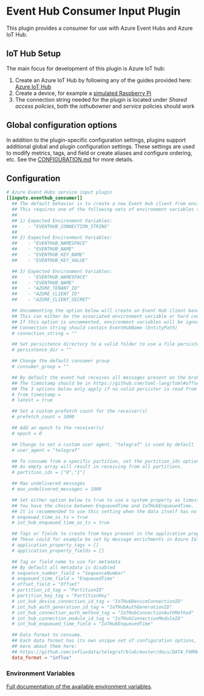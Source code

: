 # Event Hub Consumer Input Plugin

This plugin provides a consumer for use with Azure Event Hubs and Azure IoT Hub.

## IoT Hub Setup

The main focus for development of this plugin is Azure IoT hub:

1. Create an Azure IoT Hub by following any of the guides provided here: [Azure
   IoT Hub](https://docs.microsoft.com/en-us/azure/iot-hub/)
2. Create a device, for example a [simulated Raspberry
   Pi](https://docs.microsoft.com/en-us/azure/iot-hub/iot-hub-raspberry-pi-web-simulator-get-started)
3. The connection string needed for the plugin is located under *Shared access
   policies*, both the *iothubowner* and *service* policies should work

## Global configuration options <!-- @/docs/includes/plugin_config.md -->

In addition to the plugin-specific configuration settings, plugins support
additional global and plugin configuration settings. These settings are used to
modify metrics, tags, and field or create aliases and configure ordering, etc.
See the [CONFIGURATION.md][CONFIGURATION.md] for more details.

[CONFIGURATION.md]: ../../../docs/CONFIGURATION.md#plugins

## Configuration

```toml @sample.conf
# Azure Event Hubs service input plugin
[[inputs.eventhub_consumer]]
  ## The default behavior is to create a new Event Hub client from environment variables.
  ## This requires one of the following sets of environment variables to be set:
  ##
  ## 1) Expected Environment Variables:
  ##    - "EVENTHUB_CONNECTION_STRING"
  ##
  ## 2) Expected Environment Variables:
  ##    - "EVENTHUB_NAMESPACE"
  ##    - "EVENTHUB_NAME"
  ##    - "EVENTHUB_KEY_NAME"
  ##    - "EVENTHUB_KEY_VALUE"

  ## 3) Expected Environment Variables:
  ##    - "EVENTHUB_NAMESPACE"
  ##    - "EVENTHUB_NAME"
  ##    - "AZURE_TENANT_ID"
  ##    - "AZURE_CLIENT_ID"
  ##    - "AZURE_CLIENT_SECRET"

  ## Uncommenting the option below will create an Event Hub client based solely on the connection string.
  ## This can either be the associated environment variable or hard coded directly.
  ## If this option is uncommented, environment variables will be ignored.
  ## Connection string should contain EventHubName (EntityPath)
  # connection_string = ""

  ## Set persistence directory to a valid folder to use a file persister instead of an in-memory persister
  # persistence_dir = ""

  ## Change the default consumer group
  # consumer_group = ""

  ## By default the event hub receives all messages present on the broker, alternative modes can be set below.
  ## The timestamp should be in https://github.com/toml-lang/toml#offset-date-time format (RFC 3339).
  ## The 3 options below only apply if no valid persister is read from memory or file (e.g. first run).
  # from_timestamp =
  # latest = true

  ## Set a custom prefetch count for the receiver(s)
  # prefetch_count = 1000

  ## Add an epoch to the receiver(s)
  # epoch = 0

  ## Change to set a custom user agent, "telegraf" is used by default
  # user_agent = "telegraf"

  ## To consume from a specific partition, set the partition_ids option.
  ## An empty array will result in receiving from all partitions.
  # partition_ids = ["0","1"]

  ## Max undelivered messages
  # max_undelivered_messages = 1000

  ## Set either option below to true to use a system property as timestamp.
  ## You have the choice between EnqueuedTime and IoTHubEnqueuedTime.
  ## It is recommended to use this setting when the data itself has no timestamp.
  # enqueued_time_as_ts = true
  # iot_hub_enqueued_time_as_ts = true

  ## Tags or fields to create from keys present in the application property bag.
  ## These could for example be set by message enrichments in Azure IoT Hub.
  # application_property_tags = []
  # application_property_fields = []

  ## Tag or field name to use for metadata
  ## By default all metadata is disabled
  # sequence_number_field = "SequenceNumber"
  # enqueued_time_field = "EnqueuedTime"
  # offset_field = "Offset"
  # partition_id_tag = "PartitionID"
  # partition_key_tag = "PartitionKey"
  # iot_hub_device_connection_id_tag = "IoTHubDeviceConnectionID"
  # iot_hub_auth_generation_id_tag = "IoTHubAuthGenerationID"
  # iot_hub_connection_auth_method_tag = "IoTHubConnectionAuthMethod"
  # iot_hub_connection_module_id_tag = "IoTHubConnectionModuleID"
  # iot_hub_enqueued_time_field = "IoTHubEnqueuedTime"

  ## Data format to consume.
  ## Each data format has its own unique set of configuration options, read
  ## more about them here:
  ## https://github.com/influxdata/telegraf/blob/master/docs/DATA_FORMATS_INPUT.md
  data_format = "influx"
```

### Environment Variables

[Full documentation of the available environment variables][envvar].

[envvar]: https://github.com/Azure/azure-event-hubs-go#environment-variables
